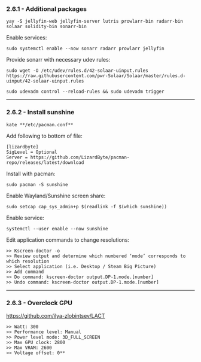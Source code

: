 ### 2.6.1 - Additional packages

```
yay -S jellyfin-web jellyfin-server lutris prowlarr-bin radarr-bin solaar solidity-bin sonarr-bin
```

Enable services:

```
sudo systemctl enable --now sonarr radarr prowlarr jellyfin
```

Provide sonarr with necessary udev rules:

```
sudo wget -O /etc/udev/rules.d/42-solaar-uinput.rules https://raw.githubusercontent.com/pwr-Solaar/Solaar/master/rules.d-uinput/42-solaar-uinput.rules
```

```
sudo udevadm control --reload-rules && sudo udevadm trigger
```

---
### 2.6.2 - Install sunshine

```
kate **/etc/pacman.conf**
```

Add following to bottom of file:

```
[lizardbyte]
SigLevel = Optional
Server = https://github.com/LizardByte/pacman-repo/releases/latest/download
```

Install with pacman:

```
sudo pacman -S sunshine
```

Enable Wayland/Sunshine screen share:

```
sudo setcap cap_sys_admin+p $(readlink -f $(which sunshine))
```

Enable service:

```
systemctl --user enable --now sunshine
```

Edit application commands to change resolutions:

```
>> Kscreen-doctor -o
>> Review output and determine which numbered ‘mode’ corresponds to which resolution
>> Select application (i.e. Desktop / Steam Big Picture)
>> Add command
>> Do command: kscreen-doctor output.DP-1.mode.[number]
>> Undo command: kscreen-doctor output.DP-1.mode.[number]
```

---
### 2.6.3 - Overclock GPU

https://github.com/ilya-zlobintsev/LACT

```
>> Watt: 300  
>> Performance level: Manual  
>> Power level mode: 3D_FULL_SCREEN  
>> Max GPU clock: 2800  
>> Max VRAM: 2600  
>> Voltage offset: 0**
```

